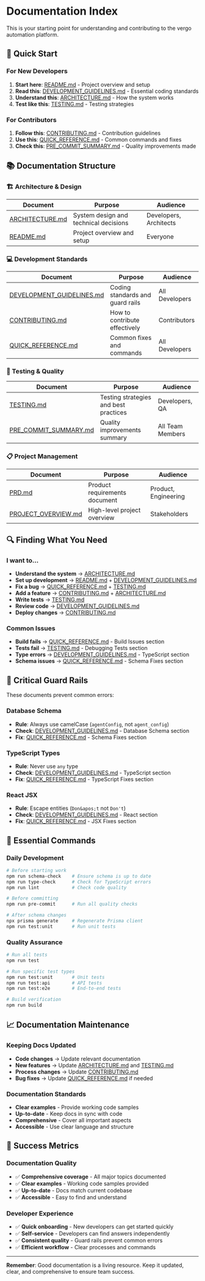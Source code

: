 # Documentation Index

This is your starting point for understanding and contributing to the vergo automation platform.

## 🚀 Quick Start

### For New Developers
1. **Start here**: [README.md](./README.md) - Project overview and setup
2. **Read this**: [DEVELOPMENT_GUIDELINES.md](./DEVELOPMENT_GUIDELINES.md) - Essential coding standards
3. **Understand this**: [ARCHITECTURE.md](./ARCHITECTURE.md) - How the system works
4. **Test like this**: [TESTING.md](./TESTING.md) - Testing strategies

### For Contributors
1. **Follow this**: [CONTRIBUTING.md](./CONTRIBUTING.md) - Contribution guidelines
2. **Use this**: [QUICK_REFERENCE.md](./QUICK_REFERENCE.md) - Common commands and fixes
3. **Check this**: [PRE_COMMIT_SUMMARY.md](./PRE_COMMIT_SUMMARY.md) - Quality improvements made

## 📚 Documentation Structure

### 🏗️ Architecture & Design
| Document | Purpose | Audience |
|----------|---------|----------|
| [ARCHITECTURE.md](./ARCHITECTURE.md) | System design and technical decisions | Developers, Architects |
| [README.md](./README.md) | Project overview and setup | Everyone |

### 💻 Development Standards
| Document | Purpose | Audience |
|----------|---------|----------|
| [DEVELOPMENT_GUIDELINES.md](./DEVELOPMENT_GUIDELINES.md) | Coding standards and guard rails | All Developers |
| [CONTRIBUTING.md](./CONTRIBUTING.md) | How to contribute effectively | Contributors |
| [QUICK_REFERENCE.md](./QUICK_REFERENCE.md) | Common fixes and commands | All Developers |

### 🧪 Testing & Quality
| Document | Purpose | Audience |
|----------|---------|----------|
| [TESTING.md](./TESTING.md) | Testing strategies and best practices | Developers, QA |
| [PRE_COMMIT_SUMMARY.md](./PRE_COMMIT_SUMMARY.md) | Quality improvements summary | All Team Members |

### 📋 Project Management
| Document | Purpose | Audience |
|----------|---------|----------|
| [PRD.md](./PRD.md) | Product requirements document | Product, Engineering |
| [PROJECT_OVERVIEW.md](./PROJECT_OVERVIEW.md) | High-level project overview | Stakeholders |

## 🔍 Finding What You Need

### I want to...
- **Understand the system** → [ARCHITECTURE.md](./ARCHITECTURE.md)
- **Set up development** → [README.md](./README.md) + [DEVELOPMENT_GUIDELINES.md](./DEVELOPMENT_GUIDELINES.md)
- **Fix a bug** → [QUICK_REFERENCE.md](./QUICK_REFERENCE.md) + [TESTING.md](./TESTING.md)
- **Add a feature** → [CONTRIBUTING.md](./CONTRIBUTING.md) + [ARCHITECTURE.md](./ARCHITECTURE.md)
- **Write tests** → [TESTING.md](./TESTING.md)
- **Review code** → [DEVELOPMENT_GUIDELINES.md](./DEVELOPMENT_GUIDELINES.md)
- **Deploy changes** → [CONTRIBUTING.md](./CONTRIBUTING.md)

### Common Issues
- **Build fails** → [QUICK_REFERENCE.md](./QUICK_REFERENCE.md) - Build Issues section
- **Tests fail** → [TESTING.md](./TESTING.md) - Debugging Tests section
- **Type errors** → [DEVELOPMENT_GUIDELINES.md](./DEVELOPMENT_GUIDELINES.md) - TypeScript section
- **Schema issues** → [QUICK_REFERENCE.md](./QUICK_REFERENCE.md) - Schema Fixes section

## 🚨 Critical Guard Rails

These documents prevent common errors:

### Database Schema
- **Rule**: Always use camelCase (`agentConfig`, not `agent_config`)
- **Check**: [DEVELOPMENT_GUIDELINES.md](./DEVELOPMENT_GUIDELINES.md) - Database Schema section
- **Fix**: [QUICK_REFERENCE.md](./QUICK_REFERENCE.md) - Schema Fixes section

### TypeScript Types
- **Rule**: Never use `any` type
- **Check**: [DEVELOPMENT_GUIDELINES.md](./DEVELOPMENT_GUIDELINES.md) - TypeScript section
- **Fix**: [QUICK_REFERENCE.md](./QUICK_REFERENCE.md) - TypeScript Fixes section

### React JSX
- **Rule**: Escape entities (`Don&apos;t` not `Don't`)
- **Check**: [DEVELOPMENT_GUIDELINES.md](./DEVELOPMENT_GUIDELINES.md) - React section
- **Fix**: [QUICK_REFERENCE.md](./QUICK_REFERENCE.md) - JSX Fixes section

## 🔧 Essential Commands

### Daily Development
```bash
# Before starting work
npm run schema-check    # Ensure schema is up to date
npm run type-check      # Check for TypeScript errors
npm run lint            # Check code quality

# Before committing
npm run pre-commit      # Run all quality checks

# After schema changes
npx prisma generate     # Regenerate Prisma client
npm run test:unit       # Run unit tests
```

### Quality Assurance
```bash
# Run all tests
npm run test

# Run specific test types
npm run test:unit       # Unit tests
npm run test:api        # API tests
npm run test:e2e        # End-to-end tests

# Build verification
npm run build
```

## 📈 Documentation Maintenance

### Keeping Docs Updated
- **Code changes** → Update relevant documentation
- **New features** → Update [ARCHITECTURE.md](./ARCHITECTURE.md) and [TESTING.md](./TESTING.md)
- **Process changes** → Update [CONTRIBUTING.md](./CONTRIBUTING.md)
- **Bug fixes** → Update [QUICK_REFERENCE.md](./QUICK_REFERENCE.md) if needed

### Documentation Standards
- **Clear examples** - Provide working code samples
- **Up-to-date** - Keep docs in sync with code
- **Comprehensive** - Cover all important aspects
- **Accessible** - Use clear language and structure

## 🎯 Success Metrics

### Documentation Quality
- ✅ **Comprehensive coverage** - All major topics documented
- ✅ **Clear examples** - Working code samples provided
- ✅ **Up-to-date** - Docs match current codebase
- ✅ **Accessible** - Easy to find and understand

### Developer Experience
- ✅ **Quick onboarding** - New developers can get started quickly
- ✅ **Self-service** - Developers can find answers independently
- ✅ **Consistent quality** - Guard rails prevent common errors
- ✅ **Efficient workflow** - Clear processes and commands

---

**Remember**: Good documentation is a living resource. Keep it updated, clear, and comprehensive to ensure team success.
